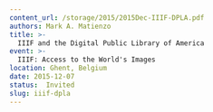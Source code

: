 ```yaml
---
content_url: /storage/2015/2015Dec-IIIF-DPLA.pdf
authors: Mark A. Matienzo
title: >-
  IIIF and the Digital Public Library of America
event: >-
  IIIF: Access to the World's Images
location: Ghent, Belgium
date: 2015-12-07
status:  Invited
slug: iiif-dpla
---
```

